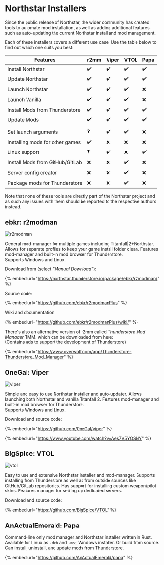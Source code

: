 # Northstar Installers

Since the public release of Northstar, the wider community has created tools to automate mod installation, as well as adding additional features such as auto-updating the current Northstar install and mod management.

Each of these installers covers a different use case. Use the table below to find out which one suits you best:

| Features                        | r2mm | Viper | VTOL | Papa |
| ------------------------------- | ---- | ----- | ---- | ---- |
| Install Northstar               | ✔️   | ✔️    | ✔️   | ✔️   |
| Update Northstar                | ✔️   | ✔️    | ✔️   | ✔️   |
| Launch Northstar                | ✔️   | ✔️    | ✔️   | ❌    |
| Launch Vanilla                  | ✔️   | ✔️    | ✔️   | ❌    |
| Install Mods from Thunderstore  | ✔️   | ✔️    | ✔️   | ✔️   |
| Update Mods                     | ✔️   | ✔️    | ✔️   | ✔️   |
|                                 |      |       |      |      |
| Set launch arguments            | ❓    | ✔️    | ✔️   | ❌    |
| Installing mods for other games | ✔️   | ❌     | ❌    | ❌    |
| Linux support                   | ❓    | ✔️    | ❌    | ✔️   |
| Install Mods from GitHub/GitLab | ❌    | ❌     | ✔️   | ❌    |
| Server config creator           | ❌    | ❌     | ✔️   | ❌    |
| Package mods for Thunderstore   | ❌    | ❌     | ✔️   | ❌    |

Note that none of these tools are directly part of the Northstar project and as such any issues with them should be reported to the respective authors instead.

## **ebkr:** r2modman

![r2modman](../images/r2modman-main-window.png)

General mod-manager for multiple games including Titanfall|2+Northstar. Allows for separate profiles to keep your game install folder clean. Features mod-manager and built-in mod browser for Thunderstore.\
Supports Windows and Linux.

Download from (select _"Manual Download"_):

{% embed url="https://northstar.thunderstore.io/package/ebkr/r2modman/" %}

Source code:

{% embed url="https://github.com/ebkr/r2modmanPlus" %}

Wiki and documentation:

{% embed url="https://github.com/ebkr/r2modmanPlus/wiki/" %}

There's also an alternative version of r2mm called _Thunderstore Mod Manager_ TMM, which can be downloaded from here:\
(Contains ads to support the development of Thunderstore)

{% embed url="https://www.overwolf.com/app/Thunderstore-Thunderstore_Mod_Manager" %}

## **0neGal:** Viper

![viper](../images/viper-main-window.png)

Simple and easy to use Northstar installer and auto-updater. Allows launching both Northstar and vanilla Titanfall 2. Features mod-manager and built-in mod browser for Thunderstore.\
Supports Windows and Linux.

Download and source code:

{% embed url="https://github.com/0neGal/viper" %}

{% embed url="https://www.youtube.com/watch?v=Aes7V5YOSNY" %}

## **BigSpice:** VTOL

![vtol](../images/vtol-main-window.png)

Easy to use and extensive Northstar installer and mod-manager. Supports installing from Thunderstore as well as from outside sources like GitHub/GitLab repositories. Has support for installing custom weapon/pilot skins. Features manager for setting up dedicated servers.

Download and source code:

{% embed url="https://github.com/BigSpice/VTOL" %}

## **AnActualEmerald:** Papa

Command-line only mod manager and Northstar installer written in Rust. Available for Linux as `.deb` and `.msi` Windows installer. Or build from source. Can install, uninstall, and update mods from Thunderstore.

{% embed url="https://github.com/AnActualEmerald/papa" %}

